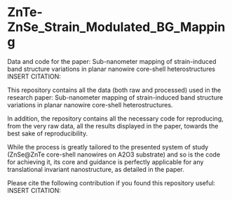 # ZnTe-ZnSe_Strain_Modulated_BG_Mapping
Data and code for the paper: Sub-nanometer mapping of strain-induced band structure variations in planar nanowire core-shell heterostructures 
INSERT CITATION:

This repository contains all the data (both raw and processed) used in the research paper: Sub-nanometer mapping of strain-induced band structure variations in planar nanowire core-shell heterostructures.

In addition, the repository contains all the necessary code for reproducing, from the very raw data, all the results displayed in the paper, towards the best sake of reproducibility. 

While the process is greatly tailored to the presented system of study (ZnSe@ZnTe core-shell nanowires on A2O3 substrate) and so is the code for achieving it, its core and guidance is perfectly applicable for any translational invariant nanostructure, as detailed in the paper.

Please cite the following contribution if you found this repository useful: INSERT CITATION:

